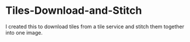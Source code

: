 # Tiles-Download-and-Stitch
I created this to download tiles from a tile service and stitch them together into one image.
